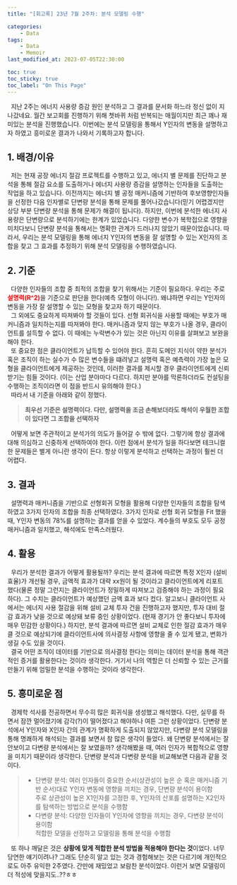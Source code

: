 ```yaml
---
title: "[회고록] 23년 7월 2주차: 분석 모델링 수행"

categories:
    - Data
tags:
    - Data
    - Memoir
last_modified_at: 2023-07-05T22:30:00

toc: true
toc_sticky: true
toc_label: "On This Page"
---
```


&#160; 지난 2주는 에너지 사용량 증감 원인 분석하고 그 결과를 문서화 하느라 정신 없이 지나갔네요. 월간 보고회를 진행하기 위해 쳇바퀴 처럼 반복되는 매월이지만 최근 꽤나 재미있는 분석을 진행했습니다. 이번에는 분석 모델링을 통해서 Y인자의 변동을 설명하고자 하였고 흥미로운 결과가 나와서 기록하고자 합니다.

## 1. 배경/이유
&#160; 저는 현재 공장 에너지 절감 프로젝트를 수행하고 있고, 에너지 별 문제를 진단하고 분석을 통해 절감 요소를 도출하거나 에너지 사용량 증감을 설명하는 인자들을 도출하는 작업을 하고 있습니다. 이전까지는 에너지 별 공정 매커니즘에 기반하여 후보영향인자들을 선정한 다음 인자별로 단변량 분석을 통해 문제를 풀어나갔습니다(믿기 어렵겠지만 상당 부분 단변량 분석을 통해 문제가 해결이 됩니다). 하지만, 이번에 분석한 에너지 사용량은 단변량으로 분석하기에는 한계가 있었습니다. 다양한 변수가 복학접으로 영향을 미치다보니 단변량 분석을 통해서는 명확한 관계가 드러나지 않았기 때문이었습니다. 따라서, 우리는 분석 모델링을 통해 에너지 Y인자의 변동을 잘 설명할 수 있는 X인자의 조합을 찾고 그 효과를 추정하기 위해 분석 모델링을 수행하였습니다.

## 2. 기준
&#160; 다양한 인자들의 조합 중 최적의 조합을 찾기 위해서는 기준이 필요하다. 우리는 주로 <span style="color:red">**설명력(R^2)**</span>을 기준으로 판단을 한다(예측 모형이 아니다!). 왜냐하면 우리는 Y인자의 변동을 가장 잘 설명할 수 있는 모형을 찾고자 하기 때문이다. <br>
&#160; 그 외에도 중요하게 따져봐야 할 것들이 있다. 선형 회귀식을 사용할 때에는 부호가 매커니즘과 일치하는지를 따져봐야 한다. 매커니즘과 맞지 않는 부호가 나올 경우, 클라이언트를 설득할 수 없다. 이 때에는 누락변수가 있는 것은 아닌지 이유를 살펴보고 보완을 해야 한다. <br>
&#160;  또 중요한 점은 클라이언트가 납득할 수 있어야 한다. 흔히 도메인 지식이 약한 분석가 혹은 조직이 하는 실수가 수 많은 변수들을 떄려넣고 설명력 혹은 예측력이 가장 높은 모형을 클라이언트에게 제공하는 것인데, 이러한 결과를 제시할 경우 클라이언트에게 신뢰받기는 힘들 것이다. (이는 산업 분야마다 다르다. 하지만 분야를 막론하더라도 컨설팅을 수행하는 조직이라면 이 점을 반드시 유의해야 한다.)<br>
&#160; 따라서 내 기준을 아래와 같이 정했다.
> **최우선 기준은 설명력이다. 다만, 설명력을 조금 손해보더라도 해석이 우월한 조합이 있다면 그 조합을 선택하자**

&#160; 어떻게 보면 주관적이고 분석가의 의도가 들어갈 수 밖에 없다. 그렇기에 항상 결과에 대해 의심하고 신중하게 선택하여야 한다. 이런 점에서 분석가 일을 하다보면 테크니컬한 문제들은 별게 아니란 생각이 든다. 항상 이렇게 분석하고 선택하는 과정이 훨씬 더 어렵다.

## 3. 결과
&#160; 설명력과 매커니즘을 기반으로 선형회귀 모형을 활용해 다양한 인자들의 조합을 탐색하였고 3가지 인자의 조합을 최종 선택하였다. 3가지 인자로 선형 회귀 모형을 Fit 했을 때, Y인자 변동의 78%를 설명하는 결과를 얻을 수 있었다. 계수들의 부호도 모두 공정 매커니즘과 일치했고, 해석에도 만족스러웠다. 

## 4. 활용
&#160; 우리가 분석한 결과가 어떻게 활용될까? 우리는 분석 결과에 따르면 특정 X인자 (설비효율)가 개선될 경우, 금액적 효과가 대략 xx원이 될 것이라고 클라이언트에게 리포트 했다(물론 정말 그런지는 클라이언트가 정밀하게 따져보고 검증해야 하는 과정이 필요하다). 그 수치는 클라이언트가 예상했던 금액 효과 보다 컸다. 알고보니 클라이언트 사에서는 에너지 사용 절감을 위해 설비 교체 투자 건을 진행하고자 했지만, 투자 대비 절감 효과가 낮을 것으로 예상돼 보류 중인 상황이었다. (현재 경기가 안 좋다보니 투자에 매우 민감한 상황이다.) 하지만, 분석 결과에 따르면 설비 교체로 인한 절감 효과가 매우 클 것으로 예상되기에 클라이언트사에 의사결정 사항에 영향을 줄 수 있게 됐고, 변화가 생길 수도 있을 것이다.<br>
&#160; 결국 어떤 조직이 데이터를 기반으로 의사결정 한다는 의미는 데이터 분석을 통해 객관적인 증거를 활용한다는 것이라 생각한다. 거기서 나의 역할은 더 신뢰할 수 있는 근거를 만들기 위해 엄밀한 분석을 수행하는 것이라 생각한다.

## 5. 흥미로운 점
&#160; 경제학 석사를 전공하면서 무수히 많은 회귀식을 생성했고 해석했다. 다만, 실무를 하면서 잠깐 멀어졌기에 감각(?)이 떨어졌다고 해야하나 여튼 그런 상황이었다. 단변량 분석에서 Y인자와 X인자 간의 관계가 명확하게 도출되지 않았지만, 다변량 분석 모델링을 통해 명쾌하게 해석되는 결과를 보면서 참 많은 생각이 들었다. 왜 단변량 분석에서는 잘 안보이고 다변량 분석에서는 잘 보였을까? 생각해봤을 때, 여러 인자가 복합적으로 영향을 미치기 때문이라 생각한다. 단변량 분석과 다변량 분석을 비교해보면 다음과 같을 것이다.
> - 단변량 분석: 여러 인자들이 중요한 순서(상관성이 높은 순 혹은 매커니즘 기반 순서)대로 Y인자 변동에 영향을 끼치는 경우, 단변량 분석이 용이함<br>
    주로 상관성이 높은 X1인자를 고정한 후, Y인자의 산포를 설명하는 X2인자를 탐색하는 방법으로 분석을 수행함
> - 다변량 분석: 다양한 인자들이 Y인자에 영향을 끼치는 경우, 다변량 분석이 용이함<br>
    적합한 모델을 선정하고 모델링을 통해 분석을 수행함

&#160; 또 하나 깨달은 것은 **상황에 맞게 적합한 분석 방법을 적용해야 한다는 것**이었다. 너무 당연한 얘기이려나? 그래도 단순히 알고 있는 것과 경험해보는 것은 다르기에 개인적으로도 아주 유익한 2주였다. 간만에 재밌었고 보람찬 분석이었다. 이런거 보면 모델링이 더 적성에 맞을지도..??ㅎㅎ
